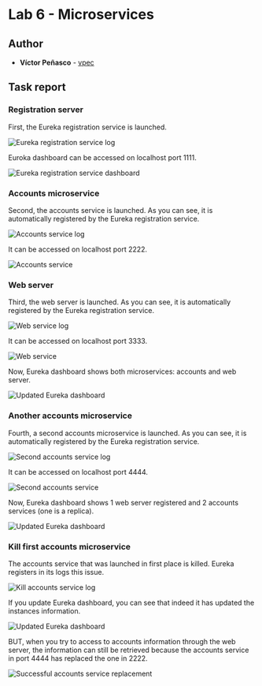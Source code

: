 # Lab 6 - Microservices

## Author

* **Víctor Peñasco** - [vpec](https://github.com/vpec)

## Task report

### Registration server

First, the Eureka registration service is launched.

![Eureka registration service log](images/1_registration_server_log.png)

Euroka dashboard can be accessed on localhost port 1111.

![Eureka registration service dashboard](images/2_registration_server.png)

### Accounts microservice

Second, the accounts service is launched. As you can see, it is automatically registered by the Eureka registration service.

![Accounts service log](images/3_accounts_registered.png)

It can be accessed on localhost port 2222.

![Accounts service](images/4_accounts_2222.png)


### Web server

Third, the web server is launched. As you can see, it is automatically registered by the Eureka registration service.

![Web service log](images/5_web_registered.png)

It can be accessed on localhost port 3333.

![Web service](images/6_web_3333.png)

Now, Eureka dashboard shows both microservices: accounts and web server.

![Updated Eureka dashboard](images/7_eureka_dashboard.png)

### Another accounts microservice

Fourth, a second accounts microservice is launched. As you can see, it is automatically registered by the Eureka registration service.

![Second accounts service log](images/8_accounts2_registered.png)

It can be accessed on localhost port 4444.

![Second accounts service](images/9_accounts_4444.png)

Now, Eureka dashboard shows 1 web server registered and 2 accounts services (one is a replica).

![Updated Eureka dashboard](images/10_eureka_replica_up.png)

### Kill first accounts microservice

The accounts service that was launched in first place is killed. Eureka registers in its logs this issue.

![Kill accounts service log](images/11_accounts_down.png)

If you update Eureka dashboard, you can see that indeed it has updated the instances information.

![Updated Eureka dashboard](images/12_eureka_accounts_down.png)

BUT, when you try to access to accounts information through the web server, the information can still be retrieved because the accounts service in port 4444 has replaced the one in 2222.

![Successful accounts service replacement](images/13_test_web_after.png)

